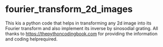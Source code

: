 # fourier_transform_2d_images
This kis a python code that helps in transforming any 2d image into its Fourier transform and also implement its inverse by sinosodial grating. All thanks to https://thepythoncodingbook.com for providing the information and coding helprequired.
